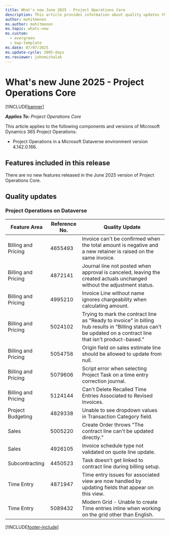 ```yaml
---
title: What's new June 2025 - Project Operations Core
description: This article provides information about quality updates that are available in the June 2025 release of Microsoft Dynamics 365 Project Operations Core.
author: mohitmenon
ms.author: mohitmenon
ms.topic: whats-new
ms.custom:
  - evergreen
  - bap-template
ms.date: 07/07/2025
ms.update-cycle: 1095-days
ms.reviewer: johnmichalak
---
```


# What's new June 2025 - Project Operations Core

[!INCLUDE[banner](../../includes/banner.md)]

_**Applies To:** Project Operations Core_

This article applies to the following components and versions of Microsoft Dynamics 365 Project Operations:

- Project Operations in a Microsoft Dataverse environment version 4.142.0.166.

## Features included in this release

There are no new features released in the June 2025 version of Project Operations Core.

## Quality updates

### Project Operations on Dataverse

| **Feature Area** | **Reference No.** | **Quality Update** |
| --- | --- | --- |
|Billing and Pricing| 4655493| Invoice can't be confirmed when the total amount is negative and a new retainer is raised on the same invoice. |
|Billing and Pricing| 4872141| Journal line not posted when approval is canceled, leaving the created actuals unchanged without the adjustment status. |
|Billing and Pricing| 4995210| Invoice Line without name ignores chargeability when calculating amount. |
|Billing and Pricing| 5024102| Trying to mark the contract line as "Ready to invoice" in billing hub results in "Billing status can't be updated on a contract line that isn't product-based." |
|Billing and Pricing| 5054756|	Origin field on sales estimate line should be allowed to update from null. |
|Billing and Pricing| 5079606| Script error when selecting Project Task on a time entry correction journal. |
|Billing and Pricing| 5124144| Can't Delete Recalled Time Entries Associated to Revised Invoices. |
|Project Budgeting| 4829338| Unable to see dropdown values in Transaction Category field. |
|Sales| 5005220| Create Order throws "The contract line can't be updated directly." |
|Sales| 4926105| Invoice schedule type not validated on quote line update. |
|Subcontracting| 4450523| Task doesn't get linked to contract line during billing setup. |
|Time Entry| 4871947| Time entry issues for associated view are now handled by updating fields that appear on this view. |
|Time Entry| 5089432| Modern Grid - Unable to create Time entries inline when working on the grid other than English. |

[!INCLUDE[footer-include](../../includes/footer-banner.md)]
